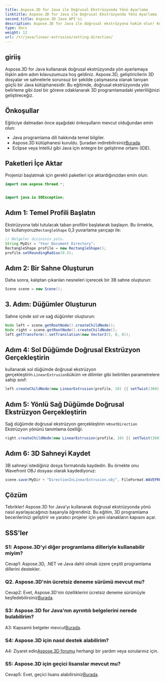 ```yaml
---
title: Aspose.3D for Java ile Doğrusal Ekstrüzyonda Yönü Ayarlama
linktitle: Aspose.3D for Java ile Doğrusal Ekstrüzyonda Yönü Ayarlama
second_title: Aspose.3D Java API'si
description: Aspose.3D for Java ile doğrusal ekstrüzyona hakim olun! Kusursuz 3D programlama için kılavuzumuzu takip edin. Büyüleyici bir deneyim için hemen indirin.
type: docs
weight: 12
url: /tr/java/linear-extrusion/setting-direction/
---
```

## giriiş

Aspose.3D for Java kullanarak doğrusal ekstrüzyonda yön ayarlamaya ilişkin adım adım kılavuzumuza hoş geldiniz. Aspose.3D, geliştiricilerin 3D dosyalar ve sahnelerle sorunsuz bir şekilde çalışmasına olanak tanıyan güçlü bir Java kütüphanesidir. Bu eğitimde, doğrusal ekstrüzyonda yön belirleme gibi özel bir göreve odaklanarak 3D programlamadaki yeterliliğinizi geliştireceğiz.

## Önkoşullar

Eğiticiye dalmadan önce aşağıdaki önkoşulların mevcut olduğundan emin olun:

- Java programlama dili hakkında temel bilgiler.
-  Aspose.3D kütüphanesi kuruldu. Şuradan indirebilirsiniz[Burada](https://releases.aspose.com/3d/java/).
- Eclipse veya IntelliJ gibi Java için entegre bir geliştirme ortamı (IDE).

## Paketleri İçe Aktar

Projenizi başlatmak için gerekli paketleri içe aktardığınızdan emin olun:

```java
import com.aspose.threed.*;


import java.io.IOException;
```

## Adım 1: Temel Profili Başlatın

 Ekstrüzyona tabi tutulacak taban profilini başlatarak başlayın. Bu örnekte, bir kullanıyoruz`RectangleShape` 0,3 yuvarlama yarıçapı ile:

```java
// Belgeler dizininin yolu.
String MyDir = "Your Document Directory";
RectangleShape profile = new RectangleShape();
profile.setRoundingRadius(0.3);
```

## Adım 2: Bir Sahne Oluşturun

Daha sonra, kalıptan çıkarılan nesneleri içerecek bir 3B sahne oluşturun:

```java
Scene scene = new Scene();
```

## 3. Adım: Düğümler Oluşturun

Sahne içinde sol ve sağ düğümler oluşturun:

```java
Node left = scene.getRootNode().createChildNode();
Node right = scene.getRootNode().createChildNode();
left.getTransform().setTranslation(new Vector3(5, 0, 0));
```

## Adım 4: Sol Düğümde Doğrusal Ekstrüzyon Gerçekleştirin

 kullanarak sol düğümde doğrusal ekstrüzyon gerçekleştirin.`LinearExtrusion`büküm ve dilimler gibi belirtilen parametrelere sahip sınıf:

```java
left.createChildNode(new LinearExtrusion(profile, 10) {{ setTwist(360); setSlices(100); }});
```

## Adım 5: Yönlü Sağ Düğümde Doğrusal Ekstrüzyon Gerçekleştirin

 Sağ düğümde doğrusal ekstrüzyon gerçekleştirin ve`setDirection` Ekstrüzyon yönünü tanımlama özelliği:

```java
right.createChildNode(new LinearExtrusion(profile, 10) {{ setTwist(360); setSlices(100); setDirection(new Vector3(0.3, 0.2, 1));}});
```

## Adım 6: 3D Sahneyi Kaydet

3B sahneyi istediğiniz dosya formatında kaydedin. Bu örnekte onu Wavefront OBJ dosyası olarak kaydediyoruz:

```java
scene.save(MyDir + "DirectionInLinearExtrusion.obj", FileFormat.WAVEFRONTOBJ);
```

## Çözüm

Tebrikler! Aspose.3D for Java'yı kullanarak doğrusal ekstrüzyonda yönü nasıl ayarlayacağınızı başarıyla öğrendiniz. Bu eğitim, 3D programlama becerilerinizi geliştirir ve yaratıcı projeler için yeni olanakların kapısını açar.

## SSS'ler

### S1: Aspose.3D'yi diğer programlama dilleriyle kullanabilir miyim?

Cevap1: Aspose.3D, .NET ve Java dahil olmak üzere çeşitli programlama dillerini destekler.

### Q2. Aspose.3D'nin ücretsiz deneme sürümü mevcut mu?

 Cevap2: Evet, Aspose.3D'nin özelliklerini ücretsiz deneme sürümüyle keşfedebilirsiniz[Burada](https://releases.aspose.com/).

### S3: Aspose.3D for Java'nın ayrıntılı belgelerini nerede bulabilirim?

 A3: Kapsamlı belgeler mevcut[Burada](https://reference.aspose.com/3d/java/).

### S4: Aspose.3D için nasıl destek alabilirim?

 A4: Ziyaret edin[Aspose.3D forumu](https://forum.aspose.com/c/3d/18) herhangi bir yardım veya sorularınız için.

### S5: Aspose.3D için geçici lisanslar mevcut mu?

 Cevap5: Evet, geçici lisans alabilirsiniz[Burada](https://purchase.aspose.com/temporary-license/).